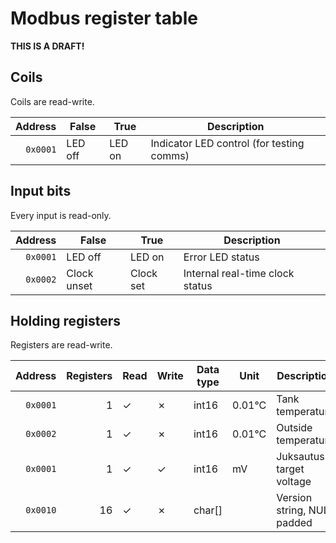 # Modbus register table

**THIS IS A DRAFT!**

## Coils

Coils are read-write.

|  Address | False   | True   | Description                               |
|---------:|---------|--------|-------------------------------------------|
| `0x0001` | LED off | LED on | Indicator LED control (for testing comms) |

## Input bits

Every input is read-only.

|  Address | False       | True      | Description                     |
|---------:|-------------|-----------|---------------------------------|
| `0x0001` | LED off     | LED on    | Error LED status                |
| `0x0002` | Clock unset | Clock set | Internal real-time clock status |

## Holding registers

Registers are read-write.

|  Address | Registers | Read | Write | Data type | Unit   | Description                |
|---------:|----------:|------|-------|-----------|--------|----------------------------|
| `0x0001` |         1 | ✓    | ✗     | int16     | 0.01°C | Tank temperature           |
| `0x0002` |         1 | ✓    | ✗     | int16     | 0.01°C | Outside temperature        |
| `0x0001` |         1 | ✓    | ✓     | int16     | mV     | Juksautus target voltage   |
| `0x0010` |        16 | ✓    | ✗     | char[]    |        | Version string, NUL padded |
